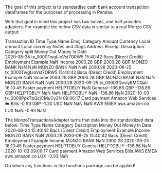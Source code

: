 The goal of this project is to standardise cash bank account transaction dataframes for the purposes of processing in Pandas. 

With that goal in mind this project has two halves, one half provides adapters. For example the below CSV data is similar to a real Monzo CSV output:


Transaction ID      Time                  Type                 Name Emoji Category   Amount Currency  Local amount Local currency Notes and #tags  Address  Receipt                               Description  Category split  Money Out  Money In
Date                                                                                                                                                                                                                                                                  
2020-08-24   tx_0000TwgfJoVst7ORW5  15:40:42  Bacs (Direct Credit)   Employment Example   NaN   Income  2000.28      GBP       2000.28            GBP      MONZO BANK      NaN      NaN                                MONZO BANK             NaN        NaN   2000.28
2020-08-25   tx_0000TwgfJoVst7ORW5  15:40:42  Bacs (Direct Credit)   Employment Example   NaN   Income  2000.28      GBP       2000.28            GBP      MONZO BANK      NaN      NaN                                MONZO BANK             NaN        NaN   2000.28
2020-09-25    tx_00003QvviyBMCQatl  16:10:45        Faster payment            HELPTOBUY   NaN  General  -136.86      GBP       -136.86            GBP       HELPTOBUY      NaN      NaN                                 HELPTOBUY             NaN    -136.86       NaN
2020-10-03  tx_0000PpkTbQcjCMuOy2N  09:06:17          Card payment  Amazon Web Services    ☁️    Bills    -0.93      GBP         -1.20            USD             NaN      NaN      NaN  AWS EMEA               aws.amazon.co LUX             NaN      -0.93       NaN



The MonzoTransactionsAdapter turns that data into the standardized data below:
                Time                  Type                 Name Category                               Description  Money Out  Money In
Date                                                                                                                                   
2020-08-24  15:40:42  Bacs (Direct Credit)   Employment Example   Income                                MONZO BANK        NaN   2000.28
2020-08-25  15:40:42  Bacs (Direct Credit)   Employment Example   Income                                MONZO BANK        NaN   2000.28
2020-09-25  16:10:45        Faster payment            HELPTOBUY  General                                 HELPTOBUY    -136.86       NaN
2020-10-03  09:06:17          Card payment  Amazon Web Services    Bills  AWS EMEA               aws.amazon.co LUX      -0.93       NaN

On which any functions in the functions package can be applied!
